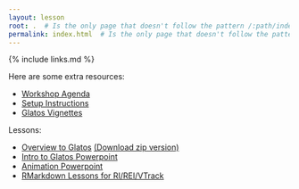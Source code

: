 ```yaml
---
layout: lesson
root: .  # Is the only page that doesn't follow the pattern /:path/index.html
permalink: index.html  # Is the only page that doesn't follow the pattern /:path/index.html
---
```


<!-- this is an html comment -->
{% include links.md %}

Here are some extra resources:
- [Workshop Agenda](/files/glatos_pkg_workshop_agenda_20200226.docx)
- [Setup Instructions](/files/glatos_r_package_preworkshop_instuctions.pdf)
- [Glatos Vignettes](/files/vignettes.zip)

Lessons:
- [Overview to Glatos](/overview/glatos_pkg_overview_20200227.html) [(Download zip version)](/files/glatos_pkg_overview.zip)
- [Intro to Glatos Powerpoint](/files/IntroToGlatosPackage-LoadFilterSummarizeVisualize.pptx)
- [Animation Powerpoint](/ppts/GLATOSpkg_animations_hondorp.pptx)
- [RMarkdown Lessons for RI/REI/VTrack](/files/rmarkdown.zip)

